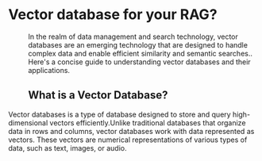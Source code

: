 <h1>Vector database for your RAG?</h1>
<dl><dd> In the realm of data management and search technology, vector databases are an emerging technology that are designed to handle complex data and enable efficient similarity and semantic searches.. Here's a concise guide to understanding vector databases and their applications.</dl></dd>
<dl><dd>
<h2>What is a Vector Database?</h2>
</dl></dd>Vector databases is a type of database designed to store and query high-dimensional vectors efficiently.Unlike traditional databases that organize data in rows and columns, vector databases work with data represented as vectors. These vectors are numerical representations of various types of data, such as text, images, or audio.
</dl></dd>
